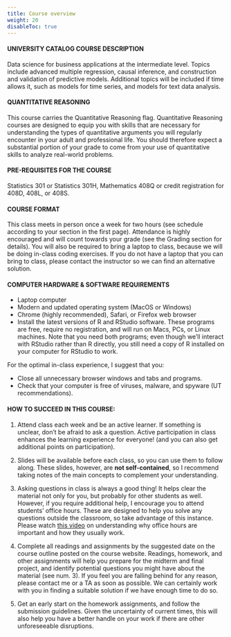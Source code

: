 ```yaml
---
title: Course overview
weight: 20
disableToc: true
---
```


#### UNIVERSITY CATALOG COURSE DESCRIPTION

Data science for business applications at the intermediate level. Topics include advanced multiple regression, causal inference, and construction and validation of predictive models. Additional topics will be included if time allows it, such as models for time series, and models for text data analysis.

#### QUANTITATIVE REASONING

This course carries the Quantitative Reasoning flag. Quantitative Reasoning courses are designed to equip you with skills that are necessary for understanding the types of quantitative arguments you will regularly encounter in your adult and professional life. You should therefore expect a substantial portion of your grade to come from your use of quantitative skills to analyze real-world problems.

#### PRE-REQUISITES FOR THE COURSE

Statistics 301 or Statistics 301H, Mathematics 408Q or credit registration for 408D, 408L, or 408S. 

#### COURSE FORMAT

This class meets in person once a week for two hours (see schedule according to your section in the first page). Attendance is highly encouraged and will count towards your grade (see the Grading section for details). You will also be required to bring a laptop to class, because we will be doing in-class coding exercises. If you do not have a laptop that you can bring to class, please contact the instructor so we can find an alternative solution.

#### COMPUTER HARDWARE & SOFTWARE REQUIREMENTS

-	Laptop computer
-	Modern and updated operating system (MacOS or Windows)
-	Chrome (highly recommended), Safari, or Firefox web browser
-	Install the latest versions of R and RStudio software. These programs are free, require no registration, and will run on Macs, PCs, or Linux machines. Note that you need both programs; even though we’ll interact with RStudio rather than R directly, you still need a copy of R installed on your computer for RStudio to work.


For the optimal in-class experience, I suggest that you:

-	Close all unnecessary browser windows and tabs and programs.
-	Check that your computer is free of viruses, malware, and spyware (UT recommendations).

#### HOW TO SUCCEED IN THIS COURSE:

1)	Attend class each week and be an active learner. If something is unclear, don’t be afraid to ask a question. Active participation in class enhances the learning experience for everyone! (and you can also get additional points on participation).

2)	Slides will be available before each class, so you can use them to follow along. These slides, however, are **not self-contained**, so I recommend taking notes of the main concepts to complement your understanding.

3)	Asking questions in class is always a good thing! It helps clear the material not only for you, but probably for other students as well. However, if you require additional help, I encourage you to attend students’ office hours. These are designed to help you solve any questions outside the classroom, so take advantage of this instance. Please watch [this video](https://vimeo.com/270014784) on understanding why office hours are important and how they usually work. 

4)	Complete all readings and assignments by the suggested date on the course outline posted on the course website. Readings, homework, and other assignments will help you prepare for the midterm and final project, and identify potential questions you might have about the material (see num. 3). If you feel you are falling behind for any reason, please contact me or a TA as soon as possible. We can certainly work with you in finding a suitable solution if we have enough time to do so.

5)	Get an early start on the homework assignments, and follow the submission guidelines. Given the uncertainty of current times, this will also help you have a better handle on your work if there are other unforeseeable disruptions.
